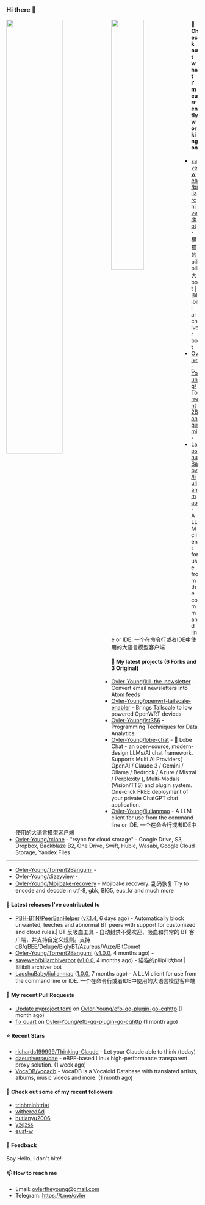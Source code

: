 ### Hi there 👋

<img align="left" width="54%" src="https://github-readme-stats-mauve-one-69.vercel.app/api?username=Ovler-Young&theme=dark&count_private=true&show_icons=true" />
<img align="left" width="41%" src="https://github-readme-stats-mauve-one-69.vercel.app/api/top-langs/?username=Ovler-Young&layout=compact&theme=dark&include_all_commits=true&count_private=true" />

#### 👷 Check out what I'm currently working on

- [saveweb/biliarchiverbot](https://github.com/saveweb/biliarchiverbot) - 猫猫的pilipili大bot | Bilibili archiver bot
- [Ovler-Young/Torrent2Bangumi](https://github.com/Ovler-Young/Torrent2Bangumi) - 
- [LaoshuBaby/liulianmao](https://github.com/LaoshuBaby/liulianmao) - A LLM client for use from the command line or IDE. 一个在命令行或者IDE中使用的大语言模型客户端

#### 🌱 My latest projects (6 Forks and 3 Original)

- [Ovler-Young/kill-the-newsletter](https://github.com/Ovler-Young/kill-the-newsletter) - Convert email newsletters into Atom feeds
- [Ovler-Young/openwrt-tailscale-enabler](https://github.com/Ovler-Young/openwrt-tailscale-enabler) - Brings Tailscale to low powered OpenWRT devices
- [Ovler-Young/ist356](https://github.com/Ovler-Young/ist356) - Programming Techniques for Data Analytics
- [Ovler-Young/lobe-chat](https://github.com/Ovler-Young/lobe-chat) - 🤯 Lobe Chat - an open-source, modern-design LLMs/AI chat framework. Supports Multi AI Providers( OpenAI / Claude 3 / Gemini / Ollama / Bedrock / Azure / Mistral / Perplexity ), Multi-Modals (Vision/TTS) and plugin system. One-click FREE deployment of your private ChatGPT chat application.
- [Ovler-Young/liulianmao](https://github.com/Ovler-Young/liulianmao) - A LLM client for use from the command line or IDE. 一个在命令行或者IDE中使用的大语言模型客户端
- [Ovler-Young/rclone](https://github.com/Ovler-Young/rclone) - "rsync for cloud storage" - Google Drive, S3, Dropbox, Backblaze B2, One Drive, Swift, Hubic, Wasabi, Google Cloud Storage, Yandex Files
- ---

- [Ovler-Young/Torrent2Bangumi](https://github.com/Ovler-Young/Torrent2Bangumi) - 
- [Ovler-Young/dizzyview](https://github.com/Ovler-Young/dizzyview) - 
- [Ovler-Young/Mojibake-recovery](https://github.com/Ovler-Young/Mojibake-recovery) - Mojibake recovery. 乱码恢复 Try to encode and decode in utf-8, gbk, BIG5, euc_kr and much more

#### 🔭 Latest releases I've contributed to

- [PBH-BTN/PeerBanHelper](https://github.com/PBH-BTN/PeerBanHelper) ([v7.1.4](https://github.com/PBH-BTN/PeerBanHelper/releases/tag/v7.1.4), 6 days ago) - Automatically block unwanted, leeches and abnormal BT peers with support for customized and cloud rules.| BT 反吸血工具 - 自动封禁不受欢迎、吸血和异常的 BT 客户端，并支持自定义规则。支持 qB/qBEE/Deluge/BiglyBT/Azureus/Vuze/BitComet
- [Ovler-Young/Torrent2Bangumi](https://github.com/Ovler-Young/Torrent2Bangumi) ([v1.0.0](https://github.com/Ovler-Young/Torrent2Bangumi/releases/tag/v1.0.0), 4 months ago) - 
- [saveweb/biliarchiverbot](https://github.com/saveweb/biliarchiverbot) ([v1.0.0](https://github.com/saveweb/biliarchiverbot/releases/tag/v1.0.0), 4 months ago) - 猫猫的pilipili大bot | Bilibili archiver bot
- [LaoshuBaby/liulianmao](https://github.com/LaoshuBaby/liulianmao) ([1.0.0](https://github.com/LaoshuBaby/liulianmao/releases/tag/1.0.0), 7 months ago) - A LLM client for use from the command line or IDE. 一个在命令行或者IDE中使用的大语言模型客户端

#### 🔨 My recent Pull Requests

- [Update pyproject.toml](https://github.com/Ovler-Young/efb-qq-plugin-go-cqhttp/pull/2) on [Ovler-Young/efb-qq-plugin-go-cqhttp](https://github.com/Ovler-Young/efb-qq-plugin-go-cqhttp) (1 month ago)
- [fix quart](https://github.com/Ovler-Young/efb-qq-plugin-go-cqhttp/pull/1) on [Ovler-Young/efb-qq-plugin-go-cqhttp](https://github.com/Ovler-Young/efb-qq-plugin-go-cqhttp) (1 month ago)

#### ⭐ Recent Stars

- [richards199999/Thinking-Claude](https://github.com/richards199999/Thinking-Claude) - Let your Claude able to think (today)
- [daeuniverse/dae](https://github.com/daeuniverse/dae) - eBPF-based Linux high-performance transparent proxy solution. (1 week ago)
- [VocaDB/vocadb](https://github.com/VocaDB/vocadb) - VocaDB is a Vocaloid Database with translated artists, albums, music videos and more. (1 month ago)

#### 👯 Check out some of my recent followers

- [trinhminhtriet](https://github.com/trinhminhtriet)
- [witheredAd](https://github.com/witheredAd)
- [hutianyu2006](https://github.com/hutianyu2006)
- [yzqzss](https://github.com/yzqzss)
- [eust-w](https://github.com/eust-w)

#### 💬 Feedback

Say Hello, I don't bite!

#### 📫 How to reach me

- Email: ovlertheyoung@gmail.com
- Telegram: https://t.me/ovler
